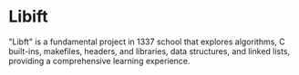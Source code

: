 # Libift
"Libft" is a fundamental project in 1337 school that explores algorithms, C built-ins, makefiles, headers, and libraries, data structures, and linked lists, providing a comprehensive learning experience.
